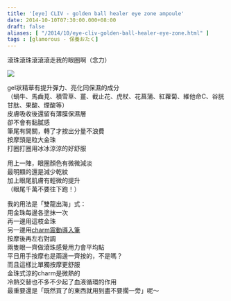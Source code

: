 ```yaml
---
title: '[eye] CLIV - golden ball healer eye zone ampoule'
date: 2014-10-10T07:30:00.000+08:00
draft: false
aliases: [ "/2014/10/eye-cliv-golden-ball-healer-eye-zone.html" ]
tags : [glamorous - 保養おたく]
---
```


滾珠滾珠滾滾滾走我的眼圈啊（念力）  

![](/images/clivball.jpg)

gel狀精華有提升彈力、亮化同保濕的成分  
（蝸牛、馬齒莧、積雪草、薑、截止花、虎杖、花菖蒲、紅蘿蔔、維他命C、谷胱甘肽、果酸、煙酸等）  
皮膚吸收後還留有薄膜保濕層  
卻不會有黏膩感  
筆尾有開關，轉了才按出分量不浪費  
按摩頭是粒大金珠  
打圈打圈用冰冰涼涼的好舒服  
  
用上一陣，眼圈顏色有微微減淡  
最明顯的還是減少乾紋  
加上眼尾肌膚有輕微的提升  
（眼尾千萬不要往下跑！）  
  
我的用法是「雙龍出海」式：  
用金珠每邊各塗抹一次  
再一邊用這枝金珠  
另一邊用[charm震動導入筆](https://hidie.net/charmeye/)  
按摩後再左右對調  
兩隻眼一齊做滾珠感覺用力會平均點  
平日用手按摩也是兩邊一齊按的，不是嗎？  
而且這樣比單獨按摩更舒服  
金珠式涼的charm是微熱的  
冷熱交替也不多不少起了血液循環的作用  
最重要還是「既然買了的東西就用到盡不要擱一旁」呢～
